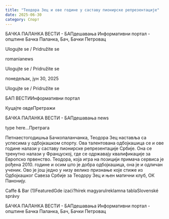 ```yaml
---
title: "Теодора Зец и ове године у саставу пионирске репрезентације"
date: 2025-06-30
category: Спорт
---
```


БАЧКА ПАЛАНКА ВЕСТИ - БАПдешавања Информативни портал - општине Бачка Паланка, Бач, Бачки Петровац

Ulogujte se / Pridružite se

romanianews

Ulogujte se / Pridružite se

понедељак, јун 30, 2025

Ulogujte se / Pridružite se

БАП ВЕСТИИнформативни портал

Куцајте овдеПретражи

БАЧКА ПАЛАНКА ВЕСТИ - БАПдешавања news

type here...Претрага

Петнаестогодишња Бачкопаланчанка, Теодора Зец наставља са успесима у одбојкашком спорту. Ова талентована одбојкашица се и ове године налази у саставу пионирске репрезентације Србије. Она се тренутно налази у Француској, где се одржавају квалификације за Европско првенство.
Теодора, која игра на позицији примача сервиса је рођена 2010. године и осим што је добра одбојкашица, она је и одличан ученик.
Ово је још једно у низу велико признање које стиже из Одбојкашког Савеза Србије за Теодору Зец и њен матични клуб, ОК Панонију.

Caffe & Bar (1)FeaturedGde izaći?hírek magyarulreklamna tablaSlovenské správy

БАЧКА ПАЛАНКА ВЕСТИ - БАПдешавања Информативни портал - општине Бачка Паланка, Бач, Бачки Петровац

